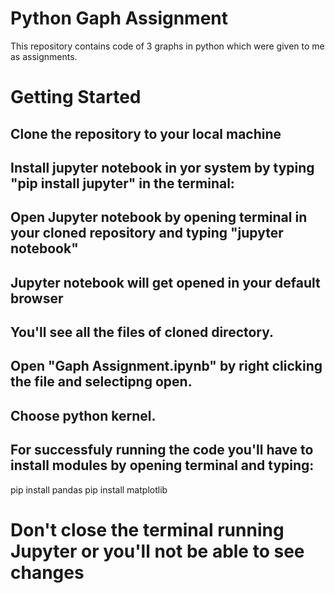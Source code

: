 # Python Gaph Assignment
This repository contains code of 3 graphs in python which were given to me as assignments.

# Getting Started

## Clone the repository to your local machine

## Install jupyter notebook in yor system by typing "pip install jupyter" in the terminal:

## Open Jupyter notebook by opening terminal in your cloned repository and typing "jupyter notebook"

## Jupyter notebook will get opened in your default browser 

## You'll see all the files of cloned directory. 

## Open "Gaph Assignment.ipynb" by right clicking the file and selectipng open.

## Choose python kernel.

## For successfuly running the code you'll have to install modules by opening terminal and typing:
pip install pandas
pip install matplotlib

# Don't close the terminal running Jupyter or you'll not be able to see changes
